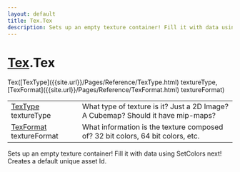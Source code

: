 ```yaml
---
layout: default
title: Tex.Tex
description: Sets up an empty texture container! Fill it with data using SetColors next! Creates a default unique asset Id.
---
```

# [Tex]({{site.url}}/Pages/Reference/Tex.html).Tex

<div class='signature' markdown='1'>
 Tex([TexType]({{site.url}}/Pages/Reference/TexType.html) textureType, [TexFormat]({{site.url}}/Pages/Reference/TexFormat.html) textureFormat)
</div>

|  |  |
|--|--|
|[TexType]({{site.url}}/Pages/Reference/TexType.html) textureType|What type of texture is it? Just a 2D Image? A Cubemap? Should it have mip-maps?|
|[TexFormat]({{site.url}}/Pages/Reference/TexFormat.html) textureFormat|What information is the texture composed of? 32 bit colors, 64 bit colors, etc.|

Sets up an empty texture container! Fill it with data using SetColors next! Creates a default unique asset Id.




